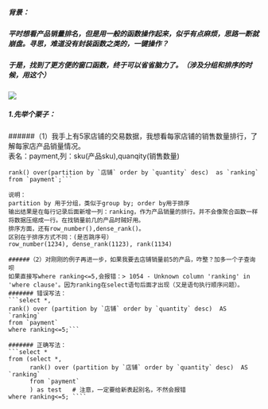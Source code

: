 ##### 背景：
##### 平时想看产品销量排名，但是用一般的函数操作起来，似乎有点麻烦，思路一断就崩盘。寻思，难道没有封装函数之类的，一键操作？  
##### 于是，找到了更方便的窗口函数，终于可以省省脑力了。（涉及分组和排序的时候，用这个）  
![](https://timgsa.baidu.com/timg?image&quality=80&size=b9999_10000&sec=1605080956732&di=09faf5f4562ec3b039d84ca015dfa279&imgtype=0&src=http%3A%2F%2Fimg2.imgtn.bdimg.com%2Fit%2Fu%3D2137599517%2C366805415%26fm%3D214%26gp%3D0.jpg)  
##### 1.先举个栗子：  
######（1）我手上有5家店铺的交易数据，我想看每家店铺的销售数量排行，了解每家店产品销量情况。    
表名：payment,列：sku(产品sku),quanqity(销售数量)   
```select *, 
rank() over(partition by `店铺` order by `quantity` desc)  as `ranking`   
from `payment`;```

说明：
partition by 用于分组，类似于group by; order by用于排序
输出结果是在每行记录后面新增一列：ranking，作为产品销量的排行。并不会像聚合函数一样将数据压缩成一行。在找销量前几的产品时贼好用。  
排序方面，还有row_number(),dense_rank()。  
区别在于排序方式不同：(是否跳序号）  
row_number(1234), dense_rank(1123), rank(1134)  

######（2）对刚刚的例子再进一步，如果我要去店铺销量前5的产品，咋整？加多一个子查询呗   
如果直接写where ranking<=5,会报错：> 1054 - Unknown column 'ranking' in 'where clause'。因为ranking在select语句后面才出现（又是语句执行顺序问题）。
####### 错误写法： 
```select *, 
rank() over (partition by `店铺` order by `quantity` desc)  AS `ranking`   
from `payment`
where ranking<=5;```  

####### 正确写法：  
```select *
from (select *, 
      rank() over (partition by `店铺` order by `quantity` desc)  AS `ranking`   
      from `payment` 
      ) as test   # 注意，一定要给新表起别名，不然会报错
where ranking<=5; ````

